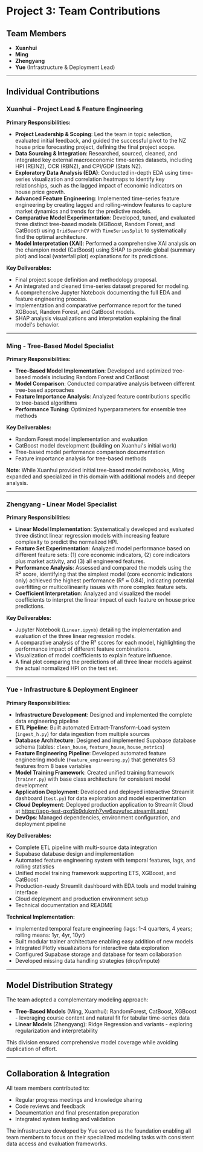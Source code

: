 # Project 3: Team Contributions

## Team Members
- **Xuanhui**
- **Ming**
- **Zhengyang**
- **Yue** (Infrastructure & Deployment Lead)

---

## Individual Contributions

### Xuanhui - Project Lead & Feature Engineering
**Primary Responsibilities:**
- **Project Leadership & Scoping**: Led the team in topic selection, evaluated initial feedback, and guided the successful pivot to the NZ house price forecasting project, defining the final project scope.
- **Data Sourcing & Integration**: Researched, sourced, cleaned, and integrated key external macroeconomic time-series datasets, including HPI (REINZ), OCR (RBNZ), and CPI/GDP (Stats NZ).
- **Exploratory Data Analysis (EDA)**: Conducted in-depth EDA using time-series visualization and correlation heatmaps to identify key relationships, such as the lagged impact of economic indicators on house price growth.
- **Advanced Feature Engineering**: Implemented time-series feature engineering by creating lagged and rolling-window features to capture market dynamics and trends for the predictive models.
- **Comparative Model Experimentation**: Developed, tuned, and evaluated three distinct tree-based models (XGBoost, Random Forest, and CatBoost) using `GridSearchCV` with `TimeSeriesSplit` to systematically find the optimal architecture.
- **Model Interpretation (XAI)**: Performed a comprehensive XAI analysis on the champion model (CatBoost) using SHAP to provide global (summary plot) and local (waterfall plot) explanations for its predictions.

**Key Deliverables:**
- Final project scope definition and methodology proposal.
- An integrated and cleaned time-series dataset prepared for modeling.
- A comprehensive Jupyter Notebook documenting the full EDA and feature engineering process.
- Implementation and comparative performance report for the tuned XGBoost, Random Forest, and CatBoost models.
- SHAP analysis visualizations and interpretation explaining the final model's behavior.

---

### Ming - Tree-Based Model Specialist
**Primary Responsibilities:**
- **Tree-Based Model Implementation**: Developed and optimized tree-based models including Random Forest and CatBoost
- **Model Comparison**: Conducted comparative analysis between different tree-based approaches
- **Feature Importance Analysis**: Analyzed feature contributions specific to tree-based algorithms
- **Performance Tuning**: Optimized hyperparameters for ensemble tree methods

**Key Deliverables:**
- Random Forest model implementation and evaluation
- CatBoost model development (building on Xuanhui's initial work)
- Tree-based model performance comparison documentation
- Feature importance analysis for tree-based methods

**Note**: While Xuanhui provided initial tree-based model notebooks, Ming expanded and specialized in this domain with additional models and deeper analysis.

---

### Zhengyang - Linear Model Specialist
**Primary Responsibilities:**
-   **Linear Model Implementation**: Systematically developed and evaluated three distinct linear regression models with increasing feature complexity to predict the normalized HPI.
-   **Feature Set Experimentation**: Analyzed model performance based on different feature sets: (1) core economic indicators, (2) core indicators plus market activity, and (3) all engineered features.
-   **Performance Analysis**: Assessed and compared the models using the R² score, identifying that the simplest model (core economic indicators only) achieved the highest performance (R² ≈ 0.84), indicating potential overfitting or multicollinearity issues with more complex feature sets.
-   **Coefficient Interpretation**: Analyzed and visualized the model coefficients to interpret the linear impact of each feature on house price predictions.

**Key Deliverables:**
-   Jupyter Notebook (`Linear.ipynb`) detailing the implementation and evaluation of the three linear regression models.
-   A comparative analysis of the R² scores for each model, highlighting the performance impact of different feature combinations.
-   Visualization of model coefficients to explain feature influence.
-   A final plot comparing the predictions of all three linear models against the actual normalized HPI on the test set.

---

### Yue - Infrastructure & Deployment Engineer
**Primary Responsibilities:**
- **Infrastructure Development**: Designed and implemented the complete data engineering pipeline
- **ETL Pipeline**: Built automated Extract-Transform-Load system (`ingest_h.py`) for data ingestion from multiple sources
- **Database Architecture**: Designed and implemented Supabase database schema (tables: `clean_house`, `feature_house`, `house_metrics`)
- **Feature Engineering Pipeline**: Developed automated feature engineering module (`feature_engineering.py`) that generates 53 features from 8 base variables
- **Model Training Framework**: Created unified training framework (`trainer.py`) with base class architecture for consistent model development
- **Application Deployment**: Developed and deployed interactive Streamlit dashboard (`test.py`) for data exploration and model experimentation
- **Cloud Deployment**: Deployed production application to Streamlit Cloud at https://app-test-qxq5b9dukmh7yw6xuyufxc.streamlit.app/
- **DevOps**: Managed dependencies, environment configuration, and deployment pipeline

**Key Deliverables:**
- Complete ETL pipeline with multi-source data integration
- Supabase database design and implementation
- Automated feature engineering system with temporal features, lags, and rolling statistics
- Unified model training framework supporting ETS, XGBoost, and CatBoost
- Production-ready Streamlit dashboard with EDA tools and model training interface
- Cloud deployment and production environment setup
- Technical documentation and README

**Technical Implementation:**
- Implemented temporal feature engineering (lags: 1-4 quarters, 4 years; rolling means: 1yr, 4yr, 10yr)
- Built modular trainer architecture enabling easy addition of new models
- Integrated Plotly visualizations for interactive data exploration
- Configured Supabase storage and database for team collaboration
- Developed missing data handling strategies (drop/impute)

---

## Model Distribution Strategy

The team adopted a complementary modeling approach:
- **Tree-Based Models** (Ming, Xuanhui): RandomForest, CatBoost, XGBoost - leveraging course content and natural fit for tabular time-series data
- **Linear Models** (Zhengyang): Ridge Regression and variants - exploring regularization and interpretability

This division ensured comprehensive model coverage while avoiding duplication of effort.

---

## Collaboration & Integration

All team members contributed to:
- Regular progress meetings and knowledge sharing
- Code reviews and feedback
- Documentation and final presentation preparation
- Integrated system testing and validation

The infrastructure developed by Yue served as the foundation enabling all team members to focus on their specialized modeling tasks with consistent data access and evaluation frameworks.
